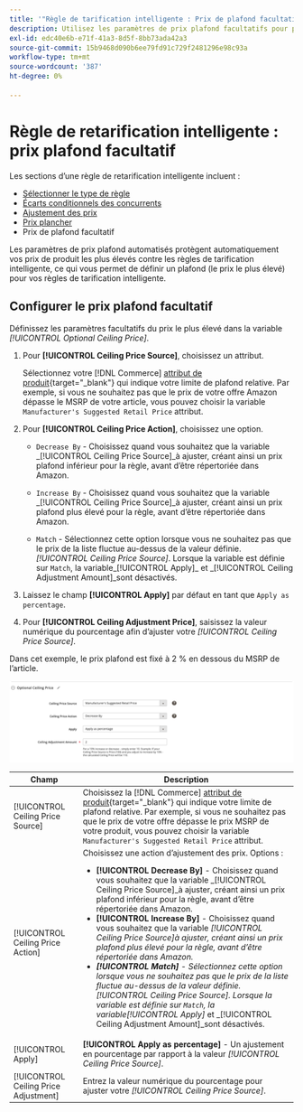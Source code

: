 ```yaml
---
title: '"Règle de tarification intelligente : Prix de plafond facultatif'''
description: Utilisez les paramètres de prix plafond facultatifs pour protéger votre prix de produit le plus élevé contre les règles de tarification intelligente qui gèrent vos listes Amazon.
exl-id: edc40e6b-e71f-41a3-8d5f-8bb73ada42a3
source-git-commit: 15b9468d090b6ee79fd91c729f2481296e98c93a
workflow-type: tm+mt
source-wordcount: '387'
ht-degree: 0%

---
```


# Règle de retarification intelligente : prix plafond facultatif

Les sections d’une règle de retarification intelligente incluent :

- [Sélectionner le type de règle](./intelligent-repricing-rules.md)
- [Écarts conditionnels des concurrents](./competitor-conditional-variances.md)
- [Ajustement des prix](./price-adjustment.md)
- [Prix plancher](./floor-price.md)
- Prix de plafond facultatif

Les paramètres de prix plafond automatisés protègent automatiquement vos prix de produit les plus élevés contre les règles de tarification intelligente, ce qui vous permet de définir un plafond (le prix le plus élevé) pour vos règles de tarification intelligente.

## Configurer le prix plafond facultatif

Définissez les paramètres facultatifs du prix le plus élevé dans la variable _[!UICONTROL Optional Ceiling Price]_.

1. Pour **[!UICONTROL Ceiling Price Source]**, choisissez un attribut.

   Sélectionnez votre [!DNL Commerce] [attribut de produit](https://docs.magento.com/user-guide/catalog/product-attributes.html){target=&quot;_blank&quot;} qui indique votre limite de plafond relative. Par exemple, si vous ne souhaitez pas que le prix de votre offre Amazon dépasse le MSRP de votre article, vous pouvez choisir la variable `Manufacturer's Suggested Retail Price` attribut.

1. Pour **[!UICONTROL Ceiling Price Action]**, choisissez une option.

   - `Decrease By` - Choisissez quand vous souhaitez que la variable _[!UICONTROL Ceiling Price Source]_à ajuster, créant ainsi un prix plafond inférieur pour la règle, avant d’être répertoriée dans Amazon.

   - `Increase By` - Choisissez quand vous souhaitez que la variable _[!UICONTROL Ceiling Price Source]_à ajuster, créant ainsi un prix plafond plus élevé pour la règle, avant d’être répertoriée dans Amazon.

   - `Match` - Sélectionnez cette option lorsque vous ne souhaitez pas que le prix de la liste fluctue au-dessus de la valeur définie. _[!UICONTROL Ceiling Price Source]_. Lorsque la variable est définie sur `Match`, la variable_[!UICONTROL Apply]_ et _[!UICONTROL Ceiling Adjustment Amount]_sont désactivés.

1. Laissez le champ **[!UICONTROL Apply]** par défaut en tant que `Apply as percentage`.

1. Pour **[!UICONTROL Ceiling Adjustment Price]**, saisissez la valeur numérique du pourcentage afin d’ajuster votre _[!UICONTROL Ceiling Price Source]_.

Dans cet exemple, le prix plafond est fixé à 2 % en dessous du MSRP de l’article.

![Règle de retarification intelligente - prix plafond facultatif](assets/ob-intelligent-price-rule-ceiling.png)

| Champ | Description |
|---|---|
| [!UICONTROL Ceiling Price Source] | Choisissez la [!DNL Commerce] [attribut de produit](https://docs.magento.com/user-guide/catalog/product-attributes.html){target=&quot;_blank&quot;} qui indique votre limite de plafond relative. Par exemple, si vous ne souhaitez pas que le prix de votre offre dépasse le prix MSRP de votre produit, vous pouvez choisir la variable `Manufacturer's Suggested Retail Price` attribut. |
| [!UICONTROL Ceiling Price Action] | Choisissez une action d’ajustement des prix. Options :<ul><li>**[!UICONTROL Decrease By]** - Choisissez quand vous souhaitez que la variable _[!UICONTROL Ceiling Price Source]_à ajuster, créant ainsi un prix plafond inférieur pour la règle, avant d’être répertoriée dans Amazon.</li><li>**[!UICONTROL Increase By]** - Choisissez quand vous souhaitez que la variable _[!UICONTROL Ceiling Price Source]_à ajuster, créant ainsi un prix plafond plus élevé pour la règle, avant d’être répertoriée dans Amazon.</li><li>**[!UICONTROL Match]** - Sélectionnez cette option lorsque vous ne souhaitez pas que le prix de la liste fluctue au-dessus de la valeur définie. _[!UICONTROL Ceiling Price Source]_. Lorsque la variable est définie sur `Match`, la variable_[!UICONTROL Apply]_ et _[!UICONTROL Ceiling Adjustment Amount]_sont désactivés.</li></ul> |
| [!UICONTROL Apply] | **[!UICONTROL Apply as percentage]** - Un ajustement en pourcentage par rapport à la valeur _[!UICONTROL Ceiling Price Source]_. |
| [!UICONTROL Ceiling Price Adjustment] | Entrez la valeur numérique du pourcentage pour ajuster votre _[!UICONTROL Ceiling Price Source]_. |
